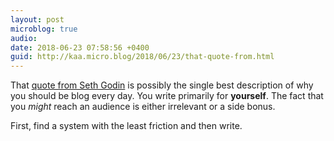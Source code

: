 ```yaml
---
layout: post
microblog: true
audio: 
date: 2018-06-23 07:58:56 +0400
guid: http://kaa.micro.blog/2018/06/23/that-quote-from.html
---
```

That [quote from Seth Godin](https://www.cjchilvers.com/blog/seth-godin-to-the-world-youre-still-not-blogging-daily?) is possibly the single best description of why you should be blog every day. You write primarily for **yourself**. The fact that you _might_ reach an audience is either irrelevant or a side bonus.

First, find a system with the least friction and then write.
